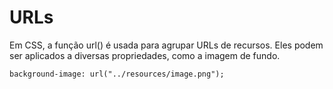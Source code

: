 # URLs

Em CSS, a função url() é usada para agrupar URLs de recursos. Eles podem ser aplicados a diversas propriedades, como a imagem de fundo.

```
background-image: url("../resources/image.png");
```
